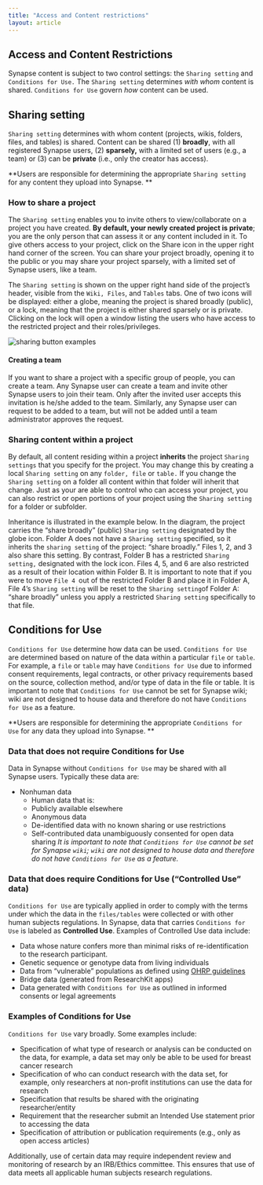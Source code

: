 ```yaml
---
title: "Access and Content restrictions"
layout: article
---
```

## Access and Content Restrictions

Synapse content is subject to two control settings: the `Sharing setting` and `Conditions for Use.` The `Sharing setting` determines _with whom_ content is shared. `Conditions for Use` govern _how_ content can be used. 

## Sharing setting
`Sharing setting` determines with whom content (projects, wikis, folders, files, and tables) is shared. Content can be shared (1) **broadly**, with all registered Synapse users, (2) **sparsely,** with a limited set of users (e.g., a team) or (3) can be **private** (i.e., only the creator has access). 

**Users are responsible for determining the appropriate `Sharing setting` for any content they upload into Synapse. **

### How to share a project
The `Sharing setting` enables you to invite others to view/collaborate on a project you have created. **By default, your newly created project is private**; you are the only person that can assess it or any content included in it. To give others access to your project, click on the Share icon in the upper right hand corner of the screen. You can share your project broadly, opening it to the public or you may share your project sparsely, with a limited set of Synapse users, like a team. 

The `Sharing setting` is shown on the upper right hand side of the project’s header, visible from the `Wiki, Files`, and `Tables` tabs. One of two icons will be displayed: either a globe, meaning the project is shared broadly (public), or a lock, meaning that the project is either shared sparsely or is private. Clicking on the lock will open a window listing the users who have access to the restricted project and their roles/privileges.

![sharing button examples]({{site.url}}/assets/images/sharing_buttons_examples.png)

#### Creating a team
If you want to share a project with a specific group of people, you can create a team. Any Synapse user can create a team and invite other Synapse users to join their team. Only after the invited user accepts this invitation is he/she added to the team. Similarly, any Synapse user can request to be added to a team, but will not be added until a team administrator approves the request.

### Sharing content within a project 
By default, all content residing within a project **inherits** the project `Sharing settings` that you specify for the project. You may change this by creating a local `Sharing setting` on any `folder, file` or `table.` If you change the `Sharing setting` on a folder all content within that folder will inherit that change. Just as your are able to control who can access your project, you can also restrict or open portions of your project using the `Sharing setting` for a folder or subfolder.

Inheritance is illustrated in the example below. In the diagram, the project carries the “share broadly” (public) `Sharing setting` designated by the globe icon. Folder A does not have a `Sharing setting` specified, so it inherits the `sharing setting` of the project: “share broadly.” Files 1, 2, and 3 also share this setting. By contrast, Folder B has a restricted `Sharing setting,` designated with the lock icon. Files 4, 5, and 6 are also restricted as a result of their location within Folder B. It is important to note that if you were to move `File 4 `out of the restricted Folder B and place it in Folder A, File 4’s `Sharing setting` will be reset to the `Sharing setting`of Folder A: “share broadly” unless you apply a restricted `Sharing setting` specifically to that file.


## Conditions for Use
`Conditions for Use` determine how data can be used. `Conditions for Use` are determined based on nature of the data within a particular `file` or `table`. For example, a `file` or `table` may have `Conditions for Use` due to informed consent requirements, legal contracts, or other privacy requirements based on the source, collection method, and/or type of data in the file or table. It is important to note that `Conditions for Use` cannot be set for Synapse wiki; wiki are not designed to house data and therefore do not have `Conditions for Use` as a feature.

**Users are responsible for determining the appropriate `Conditions for Use` for any data they upload into Synapse. **

### Data that does not require Conditions for Use
Data in Synapse without `Conditions for Use` may be shared with all Synapse users. Typically these data are:  
* Nonhuman data
     * Human data that is:
     * Publicly available elsewhere
     * Anonymous data
     * De-identified data with no known sharing or use restrictions
     * Self-contributed data unambiguously consented for open data sharing
_It is important to note that `Conditions for Use` cannot be set for Synapse `wiki`; `wiki` are not designed to house data and therefore do not have `Conditions for Use` as a feature._

### Data that does require Conditions for Use (“Controlled Use” data)
`Conditions for Use` are typically applied in order to comply with the terms under which the data in the `files/tables` were collected or with other human subjects regulations. In Synapse, data that carries `Conditions for Use` is labeled as **Controlled Use**. Examples of Controlled Use data include:
* Data whose nature confers more than minimal risks of re-identification to the research participant. 
* Genetic sequence or genotype data from living individuals
* Data from “vulnerable” populations as defined using [OHRP guidelines](http://www.hhs.gov/ohrp/policy/populations/index.html)
* Bridge data (generated from ResearchKit apps)
* Data generated with `Conditions for Use` as outlined in informed consents or legal agreements

### Examples of Conditions for Use
`Conditions for Use` vary broadly. Some examples include: 
* Specification of what type of research or analysis can be conducted on the data, for example, a data set may only be able to be used for breast cancer research
* Specification of who can conduct research with the data set, for example, only researchers at non-profit institutions can use the data for research
* Specification that results be shared with the originating researcher/entity
* Requirement that the researcher submit an Intended Use statement prior to accessing the data
* Specification of attribution or publication requirements (e.g., only as open access articles)

Additionally, use of certain data may require independent review and monitoring of research by an IRB/Ethics committee. This ensures that use of data meets all applicable human subjects research regulations. 
 
